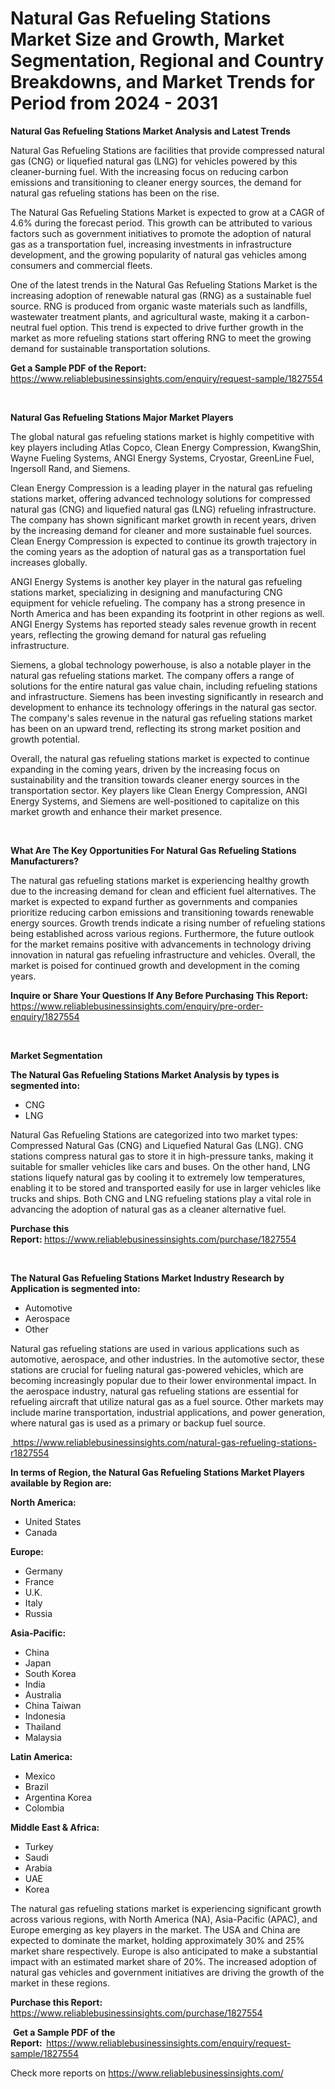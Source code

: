 <p><h1>Natural Gas Refueling Stations Market Size and Growth, Market Segmentation, Regional and Country Breakdowns, and Market Trends for Period from 2024 -  2031</h1></p><p><strong>Natural Gas Refueling Stations Market Analysis and Latest Trends</strong></p>
<p><p>Natural Gas Refueling Stations are facilities that provide compressed natural gas (CNG) or liquefied natural gas (LNG) for vehicles powered by this cleaner-burning fuel. With the increasing focus on reducing carbon emissions and transitioning to cleaner energy sources, the demand for natural gas refueling stations has been on the rise.</p><p>The Natural Gas Refueling Stations Market is expected to grow at a CAGR of 4.6% during the forecast period. This growth can be attributed to various factors such as government initiatives to promote the adoption of natural gas as a transportation fuel, increasing investments in infrastructure development, and the growing popularity of natural gas vehicles among consumers and commercial fleets.</p><p>One of the latest trends in the Natural Gas Refueling Stations Market is the increasing adoption of renewable natural gas (RNG) as a sustainable fuel source. RNG is produced from organic waste materials such as landfills, wastewater treatment plants, and agricultural waste, making it a carbon-neutral fuel option. This trend is expected to drive further growth in the market as more refueling stations start offering RNG to meet the growing demand for sustainable transportation solutions.</p></p>
<p><strong>Get a Sample PDF of the Report:&nbsp;</strong> <a href="https://www.reliablebusinessinsights.com/enquiry/request-sample/1827554">https://www.reliablebusinessinsights.com/enquiry/request-sample/1827554</a></p>
<p>&nbsp;</p>
<p><strong>Natural Gas Refueling Stations Major Market Players</strong></p>
<p><p>The global natural gas refueling stations market is highly competitive with key players including Atlas Copco, Clean Energy Compression, KwangShin, Wayne Fueling Systems, ANGI Energy Systems, Cryostar, GreenLine Fuel, Ingersoll Rand, and Siemens.</p><p>Clean Energy Compression is a leading player in the natural gas refueling stations market, offering advanced technology solutions for compressed natural gas (CNG) and liquefied natural gas (LNG) refueling infrastructure. The company has shown significant market growth in recent years, driven by the increasing demand for cleaner and more sustainable fuel sources. Clean Energy Compression is expected to continue its growth trajectory in the coming years as the adoption of natural gas as a transportation fuel increases globally.</p><p>ANGI Energy Systems is another key player in the natural gas refueling stations market, specializing in designing and manufacturing CNG equipment for vehicle refueling. The company has a strong presence in North America and has been expanding its footprint in other regions as well. ANGI Energy Systems has reported steady sales revenue growth in recent years, reflecting the growing demand for natural gas refueling infrastructure.</p><p>Siemens, a global technology powerhouse, is also a notable player in the natural gas refueling stations market. The company offers a range of solutions for the entire natural gas value chain, including refueling stations and infrastructure. Siemens has been investing significantly in research and development to enhance its technology offerings in the natural gas sector. The company's sales revenue in the natural gas refueling stations market has been on an upward trend, reflecting its strong market position and growth potential.</p><p>Overall, the natural gas refueling stations market is expected to continue expanding in the coming years, driven by the increasing focus on sustainability and the transition towards cleaner energy sources in the transportation sector. Key players like Clean Energy Compression, ANGI Energy Systems, and Siemens are well-positioned to capitalize on this market growth and enhance their market presence.</p></p>
<p>&nbsp;</p>
<p><strong>What Are The Key Opportunities For Natural Gas Refueling Stations Manufacturers?</strong></p>
<p><p>The natural gas refueling stations market is experiencing healthy growth due to the increasing demand for clean and efficient fuel alternatives. The market is expected to expand further as governments and companies prioritize reducing carbon emissions and transitioning towards renewable energy sources. Growth trends indicate a rising number of refueling stations being established across various regions. Furthermore, the future outlook for the market remains positive with advancements in technology driving innovation in natural gas refueling infrastructure and vehicles. Overall, the market is poised for continued growth and development in the coming years.</p></p>
<p><strong>Inquire or Share Your Questions If Any Before Purchasing This Report:</strong> <a href="https://www.reliablebusinessinsights.com/enquiry/pre-order-enquiry/1827554">https://www.reliablebusinessinsights.com/enquiry/pre-order-enquiry/1827554</a></p>
<p>&nbsp;</p>
<p><strong>Market Segmentation</strong></p>
<p><strong>The Natural Gas Refueling Stations Market Analysis by types is segmented into:</strong></p>
<p><ul><li>CNG</li><li>LNG</li></ul></p>
<p><p>Natural Gas Refueling Stations are categorized into two market types: Compressed Natural Gas (CNG) and Liquefied Natural Gas (LNG). CNG stations compress natural gas to store it in high-pressure tanks, making it suitable for smaller vehicles like cars and buses. On the other hand, LNG stations liquefy natural gas by cooling it to extremely low temperatures, enabling it to be stored and transported easily for use in larger vehicles like trucks and ships. Both CNG and LNG refueling stations play a vital role in advancing the adoption of natural gas as a cleaner alternative fuel.</p></p>
<p><strong>Purchase this Report:&nbsp;</strong><a href="https://www.reliablebusinessinsights.com/purchase/1827554">https://www.reliablebusinessinsights.com/purchase/1827554</a></p>
<p>&nbsp;</p>
<p><strong>The Natural Gas Refueling Stations Market Industry Research by Application is segmented into:</strong></p>
<p><ul><li>Automotive</li><li>Aerospace</li><li>Other</li></ul></p>
<p><p>Natural gas refueling stations are used in various applications such as automotive, aerospace, and other industries. In the automotive sector, these stations are crucial for fueling natural gas-powered vehicles, which are becoming increasingly popular due to their lower environmental impact. In the aerospace industry, natural gas refueling stations are essential for refueling aircraft that utilize natural gas as a fuel source. Other markets may include marine transportation, industrial applications, and power generation, where natural gas is used as a primary or backup fuel source.</p></p>
<p><a href="https://www.reliablebusinessinsights.com/natural-gas-refueling-stations-r1827554">&nbsp;https://www.reliablebusinessinsights.com/natural-gas-refueling-stations-r1827554</a></p>
<p><strong>In terms of Region, the Natural Gas Refueling Stations Market Players available by Region are:</strong></p>
<p>
    <p> <strong> North America: </strong>
        <ul>
            <li>United States</li>
            <li>Canada</li>
        </ul>
        </p> 
    <p> <strong> Europe: </strong>
        <ul>
            <li>Germany</li>
            <li>France</li>
            <li>U.K.</li>
            <li>Italy</li>
            <li>Russia</li>
        </ul>
        </p> 
    <p> <strong> Asia-Pacific: </strong>
        <ul>
            <li>China</li>
            <li>Japan</li>
            <li>South Korea</li>
            <li>India</li>
            <li>Australia</li>
            <li>China Taiwan</li>
            <li>Indonesia</li>
            <li>Thailand</li>
            <li>Malaysia</li>
        </ul>
        </p> 
    <p> <strong> Latin America: </strong>
        <ul>
            <li>Mexico</li>
            <li>Brazil</li>
            <li>Argentina Korea</li>
            <li>Colombia</li>
        </ul>
        </p> 
    <p> <strong> Middle East & Africa: </strong>
        <ul>
            <li>Turkey</li>
            <li>Saudi</li>
            <li>Arabia</li>
            <li>UAE</li>
            <li>Korea</li>
        </ul>
    </p>
    </p>
<p><p>The natural gas refueling stations market is experiencing significant growth across various regions, with North America (NA), Asia-Pacific (APAC), and Europe emerging as key players in the market. The USA and China are expected to dominate the market, holding approximately 30% and 25% market share respectively. Europe is also anticipated to make a substantial impact with an estimated market share of 20%. The increased adoption of natural gas vehicles and government initiatives are driving the growth of the market in these regions.</p></p>
<p><strong>Purchase this Report: </strong><a href="https://www.reliablebusinessinsights.com/purchase/1827554">https://www.reliablebusinessinsights.com/purchase/1827554</a></p>
<p>&nbsp;<strong>Get a Sample PDF of the Report:&nbsp;&nbsp;</strong><a href="https://www.reliablebusinessinsights.com/enquiry/request-sample/1827554">https://www.reliablebusinessinsights.com/enquiry/request-sample/1827554</a></p>
<p><strong></strong></p>
<p>Check more reports on <a href="https://www.reliablebusinessinsights.com/">https://www.reliablebusinessinsights.com/</a></p>